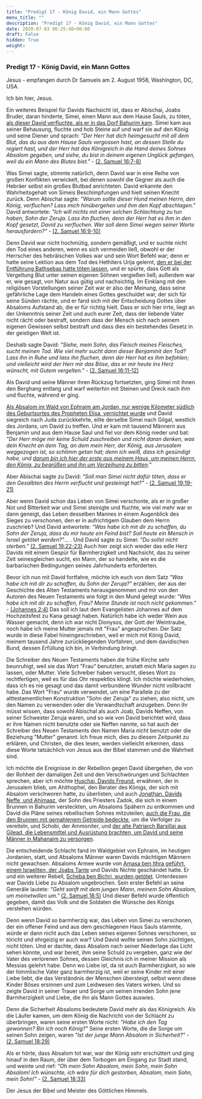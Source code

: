 ```yaml
---
title: "Predigt 17 - König David, ein Mann Gottes"
menu_title: ""
description: "Predigt 17 - König David, ein Mann Gottes"
date: 2020-07-03 06:25:48+00:00
draft: False
hidden: True
weight:
---
```

### Predigt 17 - König David, ein Mann Gottes

Jesus - empfangen durch Dr Samuels am 2. August 1958, Washington, DC, USA.

Ich bin hier, Jesus.

Ein weiteres Beispiel für Davids Nachsicht ist, dass er Abischai, Joabs Bruder, daran hinderte, Simei, einen Mann aus dem Hause Sauls, zu töten, [als dieser David verfluchte, als er in das Dorf Bahurim kam](https://www.schlachterbibel.de/de/bibel/2_samuel/16/5?hl=1#hl). Simei kam aus seiner Behausung, fluchte und hob Steine auf und warf sie auf den König und seine Diener und sprach: *"Der Herr hat dich heimgesucht mit all dem Blut, das du aus dem Hause Sauls vergossen hast, an dessen Stelle du regiert hast, und der Herr hat das Königreich in die Hand deines Sohnes Absalom gegeben, und siehe, du bist in deinem eigenen Unglück gefangen, weil du ein Mann des Blutes bist."* - [(2. Samuel 16:7-8)](https://www.schlachterbibel.de/de/bibel/2_samuel/16/7-8?hl=1#hl)

Was Simei sagte, stimmte natürlich, denn David war in eine Reihe von großen Konflikten verwickelt, bei denen sowohl die Gegner als auch die Hebräer selbst ein großes Blutbad anrichteten. David erkannte den Wahrheitsgehalt von Simeis Beschimpfungen und hielt seinen Knecht zurück. Denn Abischai sagte: *"Warum sollte dieser Hund meinen Herrn, den König, verfluchen? Lass mich hinübergehen und ihm den Kopf abschlagen."* David antwortete: *"Ich will nichts mit einer solchen Schlachtung zu tun haben, Sohn der Zeruja. Lass ihn fluchen, denn der Herr hat es ihm in den Kopf gesetzt, David zu verfluchen. Wer soll denn Simei wegen seiner Worte herausfordern?"* - [(2. Samuel 16:9-10)](https://www.schlachterbibel.de/de/bibel/2_samuel/16/9-10?hl=1#hl)

Denn David war nicht hochmütig, sondern gemäßigt, und er suchte nicht den Tod eines anderen, wenn es sich vermeiden ließ, obwohl er der Herrscher des hebräischen Volkes war und sein Wort Befehl war; denn er hatte seine Lektion aus dem Tod des Hethiters Urija gelernt, [den er bei der Entführung Bathsebas hatte töten lassen](https://www.schlachterbibel.de/de/bibel/2_samuel/11/15?hl=1#hl), und er spürte, dass Gott als Vergeltung Blut unter seinen eigenen Söhnen vergießen ließ; außerdem war er, wie gesagt, von Natur aus gütig und nachsichtig. Im Einklang mit den religiösen Vorstellungen seiner Zeit war er also der Meinung, dass seine gefährliche Lage dem Handeln eines Gottes geschuldet war, der sich für seine Sünden rächte, und er fand sich mit der Entscheidung Gottes über Absaloms Aufstand ab, die er für richtig hielt. Dass er sich hier irrte, liegt an der Unkenntnis seiner Zeit und auch eurer Zeit, dass der liebende Vater nicht rächt oder bestraft, sondern dass der Mensch sich nach seinem eigenen Gewissen selbst bestraft und dass dies ein bestehendes Gesetz in der geistigen Welt ist.

Deshalb sagte David: *"Siehe, mein Sohn, das Fleisch meines Fleisches, sucht meinen Tod. Wie viel mehr sucht dann dieser Benjaminit den Tod? Lass ihn in Ruhe und lass ihn fluchen, denn der Herr hat es ihm befohlen; und vielleicht wird der Herr mir das Böse, das er mir heute ins Herz wünscht, mit Gutem vergelten."* - [(2. Samuel 16:11-12)](https://www.schlachterbibel.de/de/bibel/2_samuel/16/11-12?hl=1#hl)

Als David und seine Männer ihren Rückzug fortsetzten, ging Simei mit ihnen den Berghang entlang und warf weiterhin mit Steinen und Dreck nach ihm und fluchte, während er ging.

[Als Absalom im Wald von Ephraim am Jordan, nur wenige Kilometer südlich des Geburtsortes des Propheten Elisa, vernichtet wurde](https://www.schlachterbibel.de/de/bibel/2_samuel/18/14?hl=1#hl) und David siegreich nach Juda zurückkehrte, eilte derselbe Simei nach Gilgal, westlich des Jordans, um David zu treffen. Und er kam mit tausend Männern aus Benjamin und aus dem Hause Saul und fiel vor dem König nieder und bat: *"Der Herr möge mir keine Schuld zuschreiben und nicht daran denken, was dein Knecht an dem Tag, an dem mein Herr, der König, aus Jerusalem weggezogen ist, so schlimm getan hat; denn ich weiß, dass ich gesündigt habe, und [darum bin ich hier der erste aus meinem Haus, um meinen Herrn, den König, zu begrüßen und ihn um Verzeihung zu bitten](https://www.schlachterbibel.de/de/bibel/2_samuel/19/16?hl=1#hl)."*

Aber Abischai sagte zu David: *"Soll man Simei nicht dafür töten, dass er den Gesalbten des Herrn verflucht und gesteinigt hat?"* - [(2. Samuel 19:19-21)](https://www.schlachterbibel.de/de/bibel/2_samuel/19/19-21?hl=1#hl)

Aber wenn David schon das Leben von Simei verschonte, als er in großer Not und Bitterkeit war und Simei steinigte und fluchte, wie viel mehr war er dann geneigt, das Leben desselben Mannes in einem Augenblick des Sieges zu verschonen, den er in aufrichtigem Glauben dem Herrn zuschrieb? Und David antwortete: *"Was habe ich mit dir zu schaffen, du Sohn der Zeruja, dass du mir heute ein Feind bist? Soll heute ein Mensch in Israel getötet werden?"*... . Und David sagte zu Simei: *"Du sollst nicht sterben."* [(2. Samuel 19:22-23)](https://www.schlachterbibel.de/de/bibel/2_samuel/19/22-23?hl=1#hl) Auch hier zeigt sich wieder das edle Herz Davids mit einem Gespür für Barmherzigkeit und Nachsicht, das zu seiner Zeit seinesgleichen sucht, ein Mann, der so handelte, wie es die barbarischen Bedingungen seines Jahrhunderts erforderten.

Bevor ich nun mit David fortfahre, möchte ich euch von dem Satz *"Was habe ich mit dir zu schaffen, du Sohn der Zeruja?"* erzählen, der aus der Geschichte des Alten Testaments herausgenommen und mir von den Autoren des Neuen Testaments wie folgt in den Mund gelegt wurde: *"Was habe ich mit dir zu schaffen, Frau? Meine Stunde ist noch nicht gekommen."* - [(Johannes 2:4)](https://www.schlachterbibel.de/de/bibel/johannes/2/4?hl=1#hl) Das soll ich laut dem Evangelisten Johannes auf dem Hochzeitsfest zu Kana gesagt haben. Natürlich habe ich weder Wein aus Wasser gemacht, denn ich war nicht Dionysos, der Gott der Weintraube, noch habe ich meine Mutter jemals mit "Frau" angesprochen. Der Satz wurde in diese Fabel hineingeschrieben, weil er mich mit König David, meinem tausend Jahre zurückliegenden Vorfahren, und dem davidischen Bund, dessen Erfüllung ich bin, in Verbindung bringt.

Die Schreiber des Neuen Testaments haben die frühe Kirche sehr beunruhigt, weil sie das Wort "Frau" benutzten, anstatt mich Maria sagen zu lassen, oder Mutter. Viele Schreiber haben versucht, dieses Wort zu rechtfertigen, weil es für das Ohr respektlos klingt. Ich möchte wiederholen, dass ich es nie gesagt und das damit verbundene Wunder nicht vollbracht habe. Das Wort "Frau" wurde verwendet, um eine Parallele zu der alttestamentlichen Konstruktion "Sohn der Zeruja" zu ziehen, also nicht, um den Namen zu verwenden oder die Verwandtschaft anzugeben. Denn ihr müsst wissen, dass sowohl Abischal als auch Joab, Davids Neffen, von seiner Schwester Zeruja waren, und so wie von David berichtet wird, dass er ihre Namen nicht benutzte oder sie Neffen nannte, so hat auch der Schreiber des Neuen Testaments den Namen Maria nicht benutzt oder die Beziehung "Mutter" genannt. Ich freue mich, dies zu diesem Zeitpunkt zu erklären, und Christen, die dies lesen, werden vielleicht erkennen, dass diese Worte tatsächlich von Jesus aus der Bibel stammen und die Wahrheit sind.

Ich möchte die Ereignisse in der Rebellion gegen David übergehen, die von der Rohheit der damaligen Zeit und den Verschwörungen und Schlachten sprechen, aber ich möchte [Huschai, Davids Freund](https://www.schlachterbibel.de/de/bibel/1_chronik/27/33?hl=1#hl), erwähnen, der in Jerusalem blieb, um Ahithophel, den Berater des Königs, der sich mit Absalom verschworen hatte, zu überlisten; und auch [Jonathan, Davids Neffe, und Ahimaaz](https://www.schlachterbibel.de/de/bibel/2_samuel/15/27?hl=1#hl), der Sohn des Priesters Zadok, die sich in einem Brunnen in Bahurim versteckten, um Absaloms Spähern zu entkommen und David die Pläne seines rebellischen Sohnes mitzuteilen; [auch die Frau, die den Brunnen mit gemahlenem Getreide bedeckte](https://www.schlachterbibel.de/de/bibel/2_samuel/17/19?hl=1#hl), um die Verfolger zu vereiteln, und Schobi, der Ammoniter, und [der alte Patriarch Barsillai aus Gilead, die Lebensmittel und Ausrüstung brachten, um David und seine Männer in Mahanaim zu versorgen](https://www.schlachterbibel.de/de/bibel/2_samuel/17/27?hl=1#hl).

Die entscheidende Schlacht fand im Waldgebiet von Ephraim, im heutigen Jordanien, statt, und Absaloms Männer waren Davids mächtigen Männern nicht gewachsen. Absaloms Armee wurde von [Amasa ben Ithra geführt, einem Israeliten, der Joabs Tante](https://www.schlachterbibel.de/de/bibel/2_samuel/17/25?hl=1#hl) und Davids Nichte geschändet hatte. Er und ein weiterer Rebell, [Scheba ben Bichri, wurden getötet](https://www.schlachterbibel.de/de/bibel/2_samuel/20/9?hl=1#hl). Unterdessen war Davids Liebe zu Absalom ungebrochen. Sein erster Befehl an seine Generäle lautete: *"Geht sanft mit dem jungen Mann, meinem Sohn Absalom, um meinetwillen um."* [(2. Samuel 18:5)](https://www.schlachterbibel.de/de/bibel/2_samuel/18/5?hl=1#hl) Und dieser Befehl wurde öffentlich gegeben, damit das Volk und die Soldaten die Wünsche des Königs verstehen würden.

Denn wenn David so barmherzig war, das Leben von Simei zu verschonen, der ein offener Feind und aus dem geschlagenen Haus Sauls stammte, würde er dann nicht auch das Leben seines eigenen Sohnes verschonen, so töricht und ehrgeizig er auch war? Und David wollte seinen Sohn züchtigen, nicht töten. Und er dachte, dass Absalom nach seiner Niederlage das Licht sehen könnte, und war bereit, ihm seine Schuld zu vergeben, ganz wie der Vater des verlorenen Sohnes, dessen Gleichnis ich in meiner Mission als Messias gelehrt habe. Denn wo Liebe ist, da ist auch Barmherzigkeit, so wie der himmlische Vater ganz barmherzig ist, weil er seine Kinder mit einer Liebe liebt, die das Verständnis der Menschen übersteigt, selbst wenn diese Kinder Böses ersinnen und zum Leidwesen des Vaters wirken. Und so zeigte David in seiner Trauer und Sorge um seinen irrenden Sohn jene Barmherzigkeit und Liebe, die ihn als Mann Gottes auswies.

Denn die Sicherheit Absaloms bedeutete David mehr als das Königreich. Als die Läufer kamen, um dem König die Nachricht von der Schlacht zu überbringen, waren seine ersten Worte nicht: *"Habe ich den Tag gewonnen? Bin ich noch König?"* Seine ersten Worte, die die Sorge um seinen Sohn zeigen, waren *"Ist der junge Mann Absalom in Sicherheit?"* - [(2. Samuel 18:29)](https://www.schlachterbibel.de/de/bibel/2_samuel/18/29?hl=1#hl)

Als er hörte, dass Absalom tot war, war der König sehr erschüttert und ging hinauf in den Raum, der über dem Torbogen am Eingang zur Stadt stand, und weinte und rief: *"Oh mein Sohn Absalom, mein Sohn, mein Sohn Absalom! Ich wünschte, ich wäre für dich gestorben, Absalom, mein Sohn, mein Sohn!"* - [(2. Samuel 18:33)](https://www.schlachterbibel.de/de/bibel/2_samuel/18/33?hl=1#hl)

Der Jesus der Bibel und Meister des Göttlichen Himmels.
